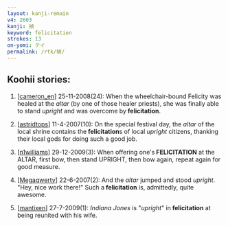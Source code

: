 ```yaml
---
layout: kanji-remain
v4: 2603
kanji: 禎
keyword: felicitation
strokes: 13
on-yomi: テイ
permalink: /rtk/禎/
---
```


## Koohii stories: 

1) [<a href="http://kanji.koohii.com/profile/cameron_en">cameron_en</a>] 25-11-2008(24): When the wheelchair-bound Felicity was healed at the <em>altar</em> (by one of those healer priests), she was finally able to stand <em>upright</em> and was overcome by<strong> felicitation</strong>.

2) [<a href="http://kanji.koohii.com/profile/astridtops">astridtops</a>] 11-4-2007(10): On the special festival day, the <em>altar</em> of the local shrine contains the<strong> felicitation</strong>s of local <em>upright</em> citizens, thanking their local gods for doing such a good job.

3) [<a href="http://kanji.koohii.com/profile/n1williams">n1williams</a>] 29-12-2009(3): When offering one&#039;s<strong> FELICITATION</strong> at the ALTAR, first bow, then stand UPRIGHT, then bow again, repeat again for good measure.

4) [<a href="http://kanji.koohii.com/profile/Megaqwerty">Megaqwerty</a>] 22-6-2007(2): And the <em>altar</em> jumped and stood <em>upright</em>. &quot;Hey, nice work there!&quot; Such a<strong> felicitation</strong> is, admittedly, quite awesome.

5) [<a href="http://kanji.koohii.com/profile/mantixen">mantixen</a>] 27-7-2009(1): <em>Indiana Jones</em> is &quot;<em>upright</em>&quot; in<strong> felicitation</strong> at being reunited with his wife.

